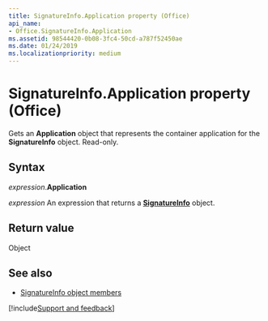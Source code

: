```yaml
---
title: SignatureInfo.Application property (Office)
api_name:
- Office.SignatureInfo.Application
ms.assetid: 98544420-0b08-3fc4-50cd-a787f52450ae
ms.date: 01/24/2019
ms.localizationpriority: medium
---
```



# SignatureInfo.Application property (Office)

Gets an **Application** object that represents the container application for the **SignatureInfo** object. Read-only.


## Syntax

_expression_.**Application**

_expression_ An expression that returns a **[SignatureInfo](Office.SignatureInfo.md)** object.


## Return value

Object


## See also

- [SignatureInfo object members](overview/Library-Reference/signatureinfo-members-office.md)



[!include[Support and feedback](~/includes/feedback-boilerplate.md)]